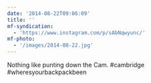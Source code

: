 ```yaml
---
date: '2014-08-22T09:06:09'
title: ''
mf-syndication:
  - 'https://www.instagram.com/p/sAbNqwyunc/'
mf-photo:
  - '/images/2014-08-22.jpg'
---
```

Nothing like punting down the Cam. #cambridge #wheresyourbackpackbeen
